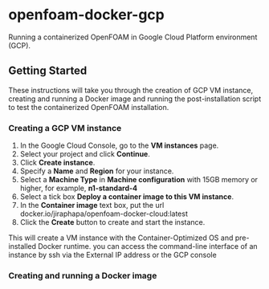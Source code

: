 # openfoam-docker-gcp
 
Running a containerized OpenFOAM in Google Cloud Platform environment (GCP). 

## Getting Started

These instructions will take you through the creation of GCP VM instance, creating and running a Docker image and running the post-installation script to test the containerized OpenFOAM installation.

### Creating a GCP VM instance

1. In the Google Cloud Console, go to the **VM instances** page.
2. Select your project and click **Continue**.
3. Click **Create instance**.
4. Specify a **Name** and **Region** for your instance.
5. Select a **Machine Type** in **Machine configuration** with 15GB memory or higher, for example, **n1-standard-4** 
6. Select a tick box **Deploy a container image to this VM instance**.
7. In the **Container image** text box, put the url docker.io/jiraphapa/openfoam-docker-cloud:latest
8. Click the **Create** button to create and start the instance.

This will create a VM instance with the Container-Optimized OS and pre-installed Docker runtime. you can access the command-line interface of an instance by ssh via the External IP address or the GCP console

### Creating and running a Docker image
